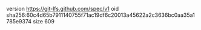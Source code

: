 version https://git-lfs.github.com/spec/v1
oid sha256:60c4d65b7911140755f71ac19df6c20013a45622a2c3636bc0aa35a1785e9374
size 609
